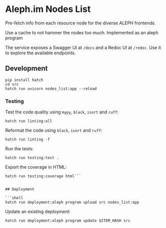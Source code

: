 # Aleph.im Nodes List

Pre-fetch info from each resource node for the diverse ALEPH frontends.

Use a cache to not hammer the nodes too much. Implemented as an aleph program

The service exposes a Swagger UI at `/docs` and a Redoc UI at `/redoc`.
Use it to explore the available endpoints.



## Development

```shell
pip install hatch
cd src
hatch run uvicorn nodes_list:app --reload
````

### Testing

Test the code quality using `mypy`, `black`, `isort` and `ruff`:
```shell
hatch run linting:all
```

Reformat the code using `black`, `isort` and `ruff`:
```shell
hatch run linting -f
```

Run the tests:
```shell
hatch run testing:test .
```

Export the coverage in HTML:
```shell
hatch run testing:coverage html```


## Deployment

```shell
hatch run deployment:aleph program upload src nodes_list:app
```

Update an existing deployment:

```shell
hatch run deployment:aleph program update $ITEM_HASH src
```